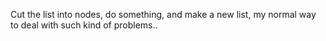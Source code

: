 Cut the list into nodes, do something, and make a new list, my normal way to deal with such kind of problems..